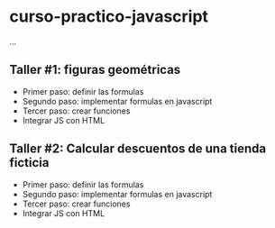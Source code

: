 # curso-practico-javascript

...

## Taller #1: figuras geométricas

- Primer paso: definir las formulas
- Segundo paso: implementar formulas en javascript
- Tercer paso: crear funciones 
- Integrar JS con HTML

## Taller #2: Calcular descuentos de una tienda ficticia

- Primer paso: definir las formulas
- Segundo paso: implementar formulas en javascript
- Tercer paso: crear funciones 
- Integrar JS con HTML

